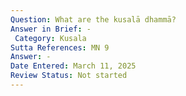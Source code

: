 ```yaml
---
Question: What are the kusalā dhammā?
Answer in Brief: -
 Category: Kusala
Sutta References: MN 9
Answer: -
Date Entered: March 11, 2025
Review Status: Not started
---
```

